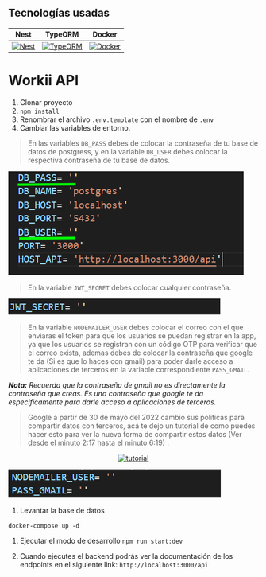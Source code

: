 ## Tecnologías usadas

| **Nest** | **TypeORM** | **Docker** |
|-|-|-|
| <a target="_blank" href="https://docs.nestjs.com/"><img src="https://upload.wikimedia.org/wikipedia/commons/a/a8/NestJS.svg" alt="Nest" width="64px"></a> | <a target="_blank" href="https://typeorm.io/"><img src="https://seeklogo.com/images/T/typeorm-logo-F243B34DEE-seeklogo.com.png" alt="TypeORM" width="64px"></a> | <a target="_blank" href="https://www.docker.com/"><img src="https://cdn-icons-png.flaticon.com/512/919/919853.png" alt="Docker" width="64px"></a> |

# Workii API

1. Clonar proyecto
2. ```npm install```
3. Renombrar el archivo ```.env.template``` con el nombre de ```.env```
4. Cambiar las variables de entorno.

>En las variables `DB_PASS` debes de colocar la contraseña de tu base de datos de postgress, y en la variable `DB_USER` debes colocar la respectiva contraseña de tu base de datos.

![](./static/images/env-example-1.png)

>En la variable `JWT_SECRET` debes colocar cualquier contraseña.

![](./static/images/env-example-2.png)

>En la variable `NODEMAILER_USER` debes colocar el correo con el que enviaras el token para que los usuarios se puedan registrar en la app, ya que los usuarios se registran con un código OTP para verificar que el correo exista, ademas debes de colocar la contraseña que google te da (Si es que lo haces con gmail) para poder darle acceso a aplicaciones de terceros en la variable correspondiente `PASS_GMAIL`.

***Nota:** Recuerda que la contraseña de gmail no es directamente la contraseña que creas. Es una contraseña que google te da especificamente para darle acceso a aplicaciones de terceros.*

>Google a partir de 30 de mayo del 2022 cambio sus politicas para compartir datos con terceros, acá te dejo un tutorial de como puedes hacer esto para ver la nueva forma de compartir estos datos (Ver desde el minuto 2:17 hasta el minuto 6:19) :

<div>
<p style = 'text-align:center;'>
<a href="https://youtu.be/RpSQQIGTpTM" target="_blank" title="Link Title"><img src="https://i.ytimg.com/vi_webp/RpSQQIGTpTM/maxresdefault.webp" alt="tutorial" width="720px"/></a>
</div>
</p>

![](./static/images/env-example-3.png)

1. Levantar la base de datos
```
docker-compose up -d
```
1. Ejecutar el modo de desarrollo ```npm run start:dev```
   
2. Cuando ejecutes el backend podrás ver la documentación de los endpoints en el siguiente link: `http://localhost:3000/api`